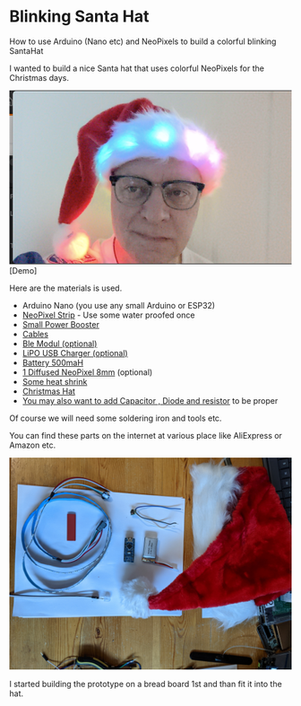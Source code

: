 # Blinking Santa Hat 

How to use Arduino (Nano etc) and NeoPixels to build a colorful blinking SantaHat

I wanted to build a nice Santa hat that uses colorful NeoPixels for the Christmas days.

[![Demo](/images/santademo.png)](/images/PXL_20201206_162019472.mp4)[Demo]

Here are the materials is used.

- Arduino Nano (you use any small Arduino or ESP32)
- [NeoPixel Strip](https://www.amazon.ca/CHINLY-Individually-Addressable-Waterproof-waterproof/dp/B01LSF4QDM) - Use some water proofed once
- [Small Power Booster](https://www.aliexpress.com/item/32891706812.html)
- [Cables](https://www.amazon.ca/Elegoo-120pcs-Multicolored-Breadboard-arduino/dp/B01EV70C78/)
- [Ble Modul (optional)](https://www.amazon.ca/DSD-TECH-SH-HC-08-Transceiver-Compatible/dp/B01N4P7T0H)
- [LiPO USB Charger (optional)](https://www.amazon.ca/Lithium-Overcharge-Over-Discharge-Over-Current-Protection/dp/B07KYGL71L/)
- [Battery 500maH](https://www.amazon.ca/Fytoo-500mAh-Battery-battery-Charger/dp/B0794ZPVSX/)
- [1 Diffused NeoPixel 8mm](https://www.amazon.ca/EDGELEC-Tri-Color-Multicolor-Resistors-Included/dp/B077X95LRZ/) (optional)
- [Some heat shrink](https://www.amazon.ca/Yosawa-Pieces-Heat-Shrink-Tubing/dp/B07SPRNMD5)
- [Christmas Hat](https://www.amazon.ca/Confortable-Velvet-Christmas-Favors-Adults/dp/B07G44K67L)
- [You may also want to add Capacitor , Diode and resistor](https://www.mathworks.com/matlabcentral/mlc-downloads/downloads/submissions/64467/versions/2/previews/html/NeoPixelExample_Basic.html) to be proper

Of course we will need some soldering iron and tools etc.

You can find these parts on the internet at various place like AliExpress or Amazon etc.

![](/images/PXL_20201205_210550338.jpg)

I started building the prototype on a bread board 1st and than fit it into the hat.
